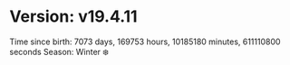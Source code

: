 # Version: v19.4.11
Time since birth: 7073 days, 169753 hours, 10185180 minutes, 611110800 seconds
Season: Winter ❄️
